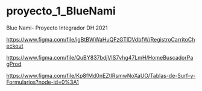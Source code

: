 # proyecto_1_BlueNami
Blue Nami- Proyecto Integrador DH 2021

https://www.figma.com/file/igBtBWWaHuQFzGTIDVdbfW/RegistroCarritoCheckout

https://www.figma.com/file/QuBY837bdjVIS7vhg47LmH/HomeBuscadorPagProd

https://www.figma.com/file/Kp8fMd0nEZtlRsmwNoXaUO/Tablas-de-Surf-y-Formularios?node-id=0%3A1
